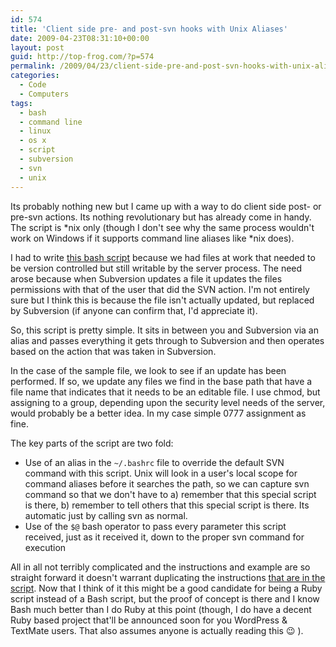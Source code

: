 ```yaml
---
id: 574
title: 'Client side pre- and post-svn hooks with Unix Aliases'
date: 2009-04-23T08:31:10+00:00
layout: post
guid: http://top-frog.com/?p=574
permalink: /2009/04/23/client-side-pre-and-post-svn-hooks-with-unix-aliases/
categories:
  - Code
  - Computers
tags:
  - bash
  - command line
  - linux
  - os x
  - script
  - subversion
  - svn
  - unix
---
```

Its probably nothing new but I came up with a way to do client side post- or pre-svn actions. Its nothing revolutionary but has already come in handy. The script is \*nix only (though I don't see why the same process wouldn't work on Windows if it supports command line aliases like \*nix does).

I had to write [this bash script](/script_src/ssh-action.sh.html) because we had files at work that needed to be version controlled but still writable by the server process. The need arose because when Subversion updates a file it updates the files permissions with that of the user that did the SVN action. I'm not entirely sure but I think this is because the file isn't actually updated, but replaced by Subversion (if anyone can confirm that, I'd appreciate it).

So, this script is pretty simple. It sits in between you and Subversion via an alias and passes everything it gets through to Subversion and then operates based on the action that was taken in Subversion. 

In the case of the sample file, we look to see if an update has been performed. If so, we update any files we find in the base path that have a file name that indicates that it needs to be an editable file. I use chmod, but assigning to a group, depending upon the security level needs of the server, would probably be a better idea. In my case simple 0777 assignment as fine.

The key parts of the script are two fold:

  * Use of an alias in the `~/.bashrc` file to override the default SVN command with this script. Unix will look in a user's local scope for command aliases before it searches the path, so we can capture svn command so that we don't have to a) remember that this special script is there, b) remember to tell others that this special script is there. Its automatic just by calling svn as normal.
  * Use of the `$@` bash operator to pass every parameter this script received, just as it received it, down to the proper svn command for execution

All in all not terribly complicated and the instructions and example are so straight forward it doesn't warrant duplicating the instructions [that are in the script](/script_src/ssh-action.sh.html). Now that I think of it this might be a good candidate for being a Ruby script instead of a Bash script, but the proof of concept is there and I know Bash much better than I do Ruby at this point (though, I do have a decent Ruby based project that'll be announced soon for you WordPress & TextMate users. That also assumes anyone is actually reading this 😉 ).